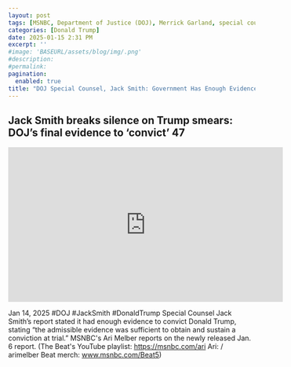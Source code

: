 ```yaml
---
layout: post
tags: [MSNBC, Department of Justice (DOJ), Merrick Garland, special counsel, Jack Smith, January 6 2021 Insurrection, election interference, election fraud, politics]
categories: [Donald Trump]
date: 2025-01-15 2:31 PM
excerpt: ''
#image: 'BASEURL/assets/blog/img/.png'
#description:
#permalink:
pagination: 
  enabled: true
title: "DOJ Special Counsel, Jack Smith: Government Has Enough Evidence To Win Conviction"
---
```



## Jack Smith breaks silence on Trump smears: DOJ’s final evidence to ‘convict’ 47

<iframe width="560" height="315" src="https://www.youtube.com/embed/h78u_JFiqOk?si=JqCxHT0lIKtaokl_" title="YouTube video player" frameborder="0" allow="accelerometer; autoplay; clipboard-write; encrypted-media; gyroscope; picture-in-picture; web-share" referrerpolicy="strict-origin-when-cross-origin" allowfullscreen></iframe>

Jan 14, 2025 #DOJ #JackSmith #DonaldTrump
Special Counsel Jack Smith’s report stated it had enough evidence to convict Donald Trump, stating “the admissible evidence was sufficient to obtain and sustain a conviction at trial.” MSNBC's Ari Melber reports on the newly released Jan. 6 report. (The Beat's YouTube playlist: https://msnbc.com/ari Ari: / arimelber Beat merch: www.msnbc.com/Beat5)

